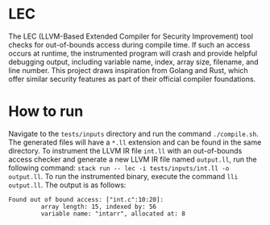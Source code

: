 # LEC
The LEC (LLVM-Based Extended Compiler for Security Improvement) tool checks for out-of-bounds access during compile time.
If such an access occurs at runtime, the instrumented program will crash and provide helpful debugging output, including variable name, index, array size, filename, and line number.
This project draws inspiration from Golang and Rust, which offer similar security features as part of their official compiler foundations.

# How to run
Navigate to the `tests/inputs` directory and run the command `./compile.sh`. The generated files will have a `*.ll` extension and can be found in the same directory.
To instrument the LLVM IR file `int.ll` with an out-of-bounds access checker and generate a new LLVM IR file named `output.ll`, run the following command: ```stack run -- lec -i tests/inputs/int.ll -o output.ll```.
To run the instrumented binary, execute the command ```lli output.ll```.
The output is as follows:
```console
Found out of bound access: ["int.c":10:20]:
         array length: 15, indexed by: 56
         variable name: "intarr", allocated at: 8
```
